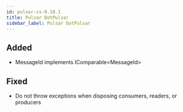 ```yaml
---
id: pulsar-cs-0.10.1
title: Pulsar DotPulsar
sidebar_label: Pulsar DotPulsar
---
```

 

## Added

- MessageId implements IComparable\<MessageId\>

## Fixed

- Do not throw exceptions when disposing consumers, readers, or producers


